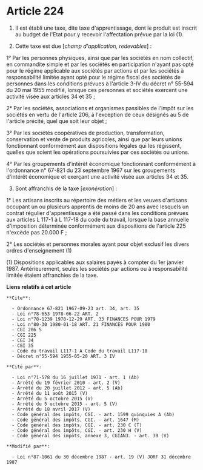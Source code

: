 # Article 224

1. Il est établi une taxe, dite taxe d'apprentissage, dont le produit est inscrit au budget de l'Etat pour y recevoir
l'affectation prévue par la loi (1).

2. Cette taxe est due [*champ d'application, redevables*] :

1° Par les personnes physiques, ainsi que par les sociétés en nom collectif, en commandite simple et par les sociétés en
participation n'ayant pas opté pour le régime applicable aux sociétés par actions et par les sociétés à responsabilité
limitée ayant opté pour le régime fiscal des sociétés de personnes dans les conditions prévues à l'article 3-IV du décret n°
55-594 du 20 mai 1955 modifié, lorsque ces personnes et sociétés exercent une activité visée aux articles 34 et 35 ;

2° Par les sociétés, associations et organismes passibles de l'impôt sur les sociétés en vertu de l'article 206, à
l'exception de ceux désignés au 5 de l'article précité, quel que soit leur objet ;

3° Par les sociétés coopératives de production, transformation, conservation et vente de produits agricoles, ainsi que par
leurs unions fonctionnant conformément aux dispositions légales qui les régissent, quelles que soient les opérations
poursuivies par ces sociétés ou unions.

4° Par les groupements d'intérêt économique fonctionnant conformément à l'ordonnance n° 67-821 du 23 septembre 1967 sur les
groupements d'intérêt économique et exerçant une activité visée aux articles 34 et 35.

3. Sont affranchis de la taxe [*exonération*] :

1° Les artisans inscrits au répertoire des métiers et les veuves d'artisans occupant un ou plusieurs apprentis de moins de 20
ans avec lesquels un contrat régulier d'apprentissage a été passé dans les conditions prévues aux articles L 117-1 à L 117-18
du code du travail, lorsque la base annuelle d'imposition déterminée conformément aux dispositions de l'article 225 n'excède
pas 20.000 F ;

2° Les sociétés et personnes morales ayant pour objet exclusif les divers ordres d'enseignement (1)

(1) Dispositions applicables aux salaires payés à compter du 1er janvier 1987. Antérieurement, seules les sociétés par
actions ou à responsabilité limitée étaient affranchies de la taxe.

**Liens relatifs à cet article**

	**Cite**:

	  - Ordonnance 67-821 1967-09-23 art. 34, art. 35
	  - Loi n°78-653 1978-06-22 ART. 2
	  - Loi n°78-1239 1978-12-29 ART. 33 FINANCES POUR 1979
	  - Loi n°80-30 1980-01-18 ART. 21 FINANCES POUR 1980
	  - CGI 206 5
	  - CGI 225
	  - CGI 34
	  - CGI 35
	  - Code du travail L117-1 A Code du travail L117-18
	  - Décret n°55-594 1955-05-20 ART. 3 IV

	**Cité par**:

	  - Loi n°71-578 du 16 juillet 1971 - art. 1 (Ab)
	  - Arrêté du 19 février 2010 - art. 2 (V)
	  - Arrêté du 20 juillet 2012 - art. 5 (Ab)
	  - Arrêté du 11 août 2015 (V)
	  - Arrêté du 5 octobre 2015 (V)
	  - Arrêté du 5 octobre 2015 - art. 5 (V)
	  - Arrêté du 18 avril 2017 (V)
	  - Code général des impôts, CGI. - art. 1599 quinquies A (Ab)
	  - Code général des impôts, CGI. - art. 1647 (M)
	  - Code général des impôts, CGI. - art. 230 C (T)
	  - Code général des impôts, CGI. - art. 230 H (V)
	  - Code général des impôts, annexe 3, CGIAN3. - art. 39 (V)

	**Modifié par**:

	  - Loi n°87-1061 du 30 décembre 1987 - art. 19 (V) JORF 31 décembre 1987
